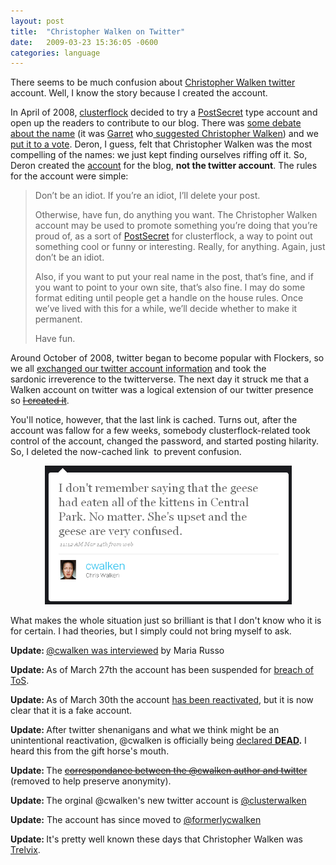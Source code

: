 ```yaml
---
layout: post
title:  "Christopher Walken on Twitter"
date:   2009-03-23 15:36:05 -0600
categories: language
---
```


There seems to be much confusion about <a href="http://twitter.com/cwalken">Christopher Walken twitter</a> account. Well, I know the story because I created the account.

In April of 2008, <a href="http://clusterflock.org">clusterflock</a> decided to try a <a href="http://postsecret.blogspot.com/">PostSecret</a> type account and open up the readers to contribute to our blog. There was <a href="http://www.clusterflock.org/2008/04/feedback-request.html">some debate about the name</a> (it was <a href="http://blog.heyitsgarrett.com/">Garret</a> who<a href="http://www.clusterflock.org/2008/04/feedback-request.html#comment-70122"> suggested Christopher Walken</a>) and we <a href="http://www.clusterflock.org/2008/04/shall-we-vote.html">put it to a vote</a>. Deron, I guess, felt that Christopher Walken was the most compelling of the names: we just kept finding ourselves riffing off it. So, Deron created the <a href="http://www.clusterflock.org/2008/04/christopher-walken.html">account</a> for the blog, <strong>not the twitter account</strong>. The rules for the account were simple:
<blockquote>Don’t be an idiot. If you’re an idiot, I’ll delete your post.

Otherwise, have fun, do anything you want. The Christopher Walken account may be used to promote something you’re doing that you’re proud of, as a sort of <a href="http://postsecret.blogspot.com/">PostSecret</a> for clusterflock, a way to point out something cool or funny or interesting. Really, for anything. Again, just don’t be an idiot.

Also, if you want to put your real name in the post, that’s fine, and if you want to point to your own site, that’s also fine. I may do some format editing until people get a handle on the house rules. Once we’ve lived with this for a while, we’ll decide whether to make it permanent.

Have fun.</blockquote>
Around October of 2008, twitter began to become popular with Flockers, so we all <a href="http://www.clusterflock.org/2008/10/twitterflockers.html">exchanged our twitter account information</a> and took the sardonic irreverence to the twitterverse. The next day it struck me that a Walken account on twitter was a logical extension of our twitter presence so <span style="color: #ff0000;"><a href="http://webcache.googleusercontent.com/search?hl=en&amp;output=search&amp;sclient=psy-ab&amp;q=cache%3Awww.clusterflock.org%2F2008%2F10%2Fmore-twitterflocking.html%2Bchristopher%2Bwalken%2Btwitter&amp;oq=&amp;aq=&amp;aqi=&amp;aql=&amp;gs_sm=&amp;gs_upl=&amp;gs_l=&amp;pbx=1&amp;bav=on.2,or.r_gc.r_pw.r_cp.r_qf.,cf.osb&amp;fp=8229844274f67c87&amp;biw=1920&amp;bih=955&amp;ix=seb&amp;ion=1"><span style="text-decoration: line-through;">I created it</span></span></a>.

You'll notice, however, that the last link is cached. Turns out, after the account was fallow for a few weeks, somebody clusterflock-related took control of the account, changed the password, and started posting hilarity. So, I deleted the now-cached link  to prevent confusion.
<p style="text-align: center;"><img class="size-full wp-image-274   aligncenter" title="cwalken" alt="cwalken" src="/assets/images/cwalken.png" width="395" height="222" /></p>
What makes the whole situation just so brilliant is that I don't know who it is for certain. I had theories, but I simply could not bring myself to ask.

<strong>Update: </strong><a href="http://www.thewrap.com/ind-column/2097">@cwalken was interviewed</a> by Maria Russo

<strong>Update: </strong>As of March 27th the account has been suspended for <a href="http://help.twitter.com/forums/10713/entries/14362">breach of ToS</a>.

<strong>Update: </strong>As of March 30th the account <a href="http://twitter.com/cwalken/status/1419206694">has been reactivated</a>, but it is now clear that it is a fake account.

<strong>Update: </strong>After twitter shenanigans and what we think might be an unintentional reactivation, @cwalken is officially being <a href="http://twitter.com/asimone/status/1420092036">declared </a><strong><a href="http://twitter.com/asimone/status/1420092036">DEAD</a></strong><strong>.</strong> I heard this from the gift horse's mouth.

<strong>Update: </strong>The <span style="text-decoration: line-through;"><a href="#">correspondance between the @cwalken author and twitter</a></span> (removed to help preserve anonymity).

<strong>Update: </strong>The orginal @cwalken's new twitter account is <a href="http://twitter.com/clusterwalken">@clusterwalken</a>

<strong>Update:</strong> The account has since moved to <a href="twitter.com/formerlyCwalken">@formerlycwalken</a>

<strong>Update: </strong>It's pretty well known these days that Christopher Walken was <a href="http://trelvix.tumblr.com/">Trelvix</a>.